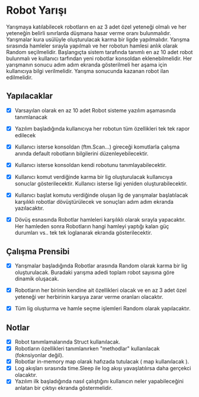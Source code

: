 
# Robot Yarışı

Yarışmaya katılabilecek robotların en az 3 adet özel yeteneği olmalı ve her yeteneğin belirli sınırlarda düşmana hasar verme oranı bulunmalıdır. Yarışmalar kura usülüyle oluşturulacak karma bir ligde yapılmalıdır. Yarışma sırasında hamleler sırayla yapılmalı ve her robotun hamlesi anlık olarak Random seçilmelidir. Başlangıçta sistem tarafında tanımlı en az 10 adet robot bulunmalı ve kullanıcı tarfından yeni robotlar konsoldan eklenebilmelidir. Her yarışmanın sonucu adım adım ekranda gösterilmeli her aşama için kullanıcıya bilgi verilmelidir. Yarışma sonucunda kazanan robot ilan edilmelidir.

## Yapılacaklar

- [x] Varsayılan olarak en az 10 adet Robot sisteme yazılım aşamasında tanımlanacak
- [x] Yazılım başladığında kullanıcıya her robotun tüm özellikleri tek tek rapor edilecek
- [x] Kullanıcı isterse konsoldan (ftm.Scan...) gireceği komutlarla çalışma anında default robotların bilgilerini düzenleyebilecektir.
- [x] Kullanıcı isterse konsoldan kendi robotunu tanımlayabilecektir.
- [x] Kullanıcı komut verdiğinde karma bir lig oluşturulacak kullanıcıya sonuclar gösterilecektir. Kullanıcı isterse ligi yeniden oluşturabilecektir.
- [x] Kullanıcı başlat komutu verdiğinde oluşan lig de yarışmalar başlatılacak karşılıklı robotlar dövüştürülecek ve sonuçları adım adım ekranda yazılacaktır.
- [x] Dövüş esnasında Robotlar hamleleri karşılıklı olarak sırayla yapacaktır. Her hamleden sonra Robotların hangi hamleyi yaptığı kalan güç durumları vs.. tek tek loglanarak ekranda gösterilecektir.


## Çalışma Prensibi

- [x] Yarışmalar başladığında Robotlar arasında Random olarak karma bir lig oluşturulacak. Buradaki yarışma adedi toplam robot sayısına göre dinamik oluşacak.
- [x] Robotların her birinin kendine ait özellikleri olacak ve en az 3 adet özel yeteneği ver herbirinin karşıya zarar verme oranları olacaktır.
- [x] Tüm lig oluşturma ve hamle seçme işlemleri Random olarak yapılacaktır.


## Notlar

- [x] Robot tanımlamalarında Struct kullanılacak.
- [x] Robotların özellikleri tanımlanırken "methodlar" kullanılacak (foknsiyonlar değil).
- [x] Robotlar in-memory map olarak hafızada tutulacak ( map kullanılacak ).
- [x] Log akışları sırasında time.Sleep ile log akışı yavaşlatılırsa daha gerçekci olacaktır.
- [x] Yazılım ilk başladığında nasıl çalıştığını kullanıcın neler yapabileceğini anlatan bir çıktıyı ekranda göstermelidir.
